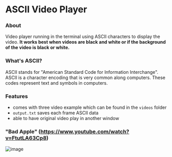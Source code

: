 # ASCII Video Player

### About
Video player running in the terminal using ASCII characters to display the video. **It works best when videos are black and white or if the background of the video is black or white.**

### What's ASCII?
 ASCII stands for "American Standard Code for Information Interchange". ASCII is a character encoding that is very common along computers. These codes represent text and symbols in computers.

### Features
- comes with three video example which can be found in the `videos` folder
- `output.txt` saves each frame ASCII data
- able to have original video play in another window

### "Bad Apple" (https://www.youtube.com/watch?v=FtutLA63Cp8)
![image](https://user-images.githubusercontent.com/97370242/190882098-59a14e04-b927-4412-9161-7d4cc268c83b.png)
